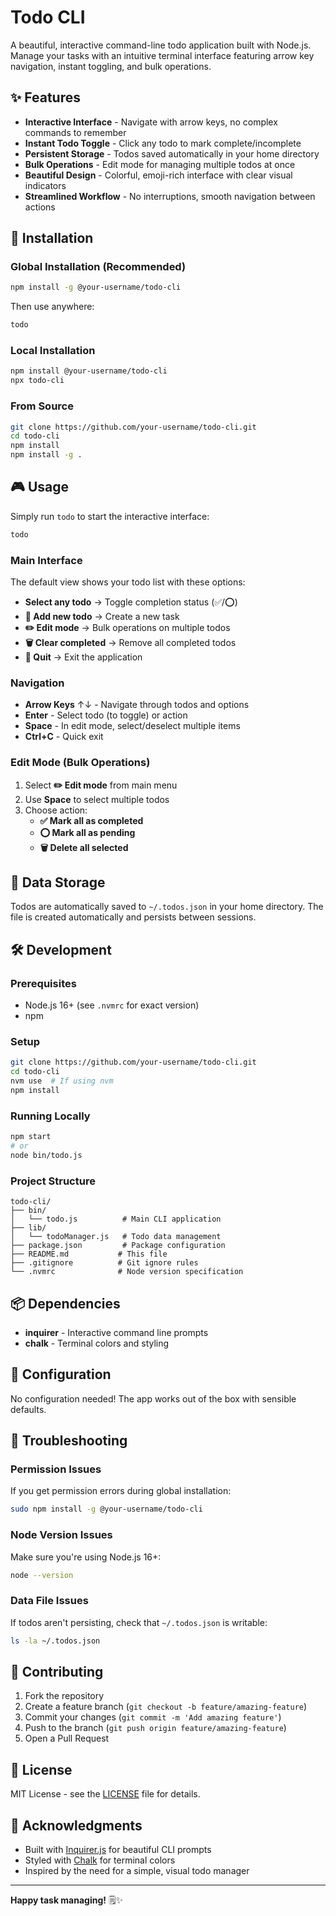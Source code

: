 # Todo CLI

A beautiful, interactive command-line todo application built with Node.js. Manage your tasks with an intuitive terminal interface featuring arrow key navigation, instant toggling, and bulk operations.

## ✨ Features

- **Interactive Interface** - Navigate with arrow keys, no complex commands to remember
- **Instant Todo Toggle** - Click any todo to mark complete/incomplete
- **Persistent Storage** - Todos saved automatically in your home directory
- **Bulk Operations** - Edit mode for managing multiple todos at once
- **Beautiful Design** - Colorful, emoji-rich interface with clear visual indicators
- **Streamlined Workflow** - No interruptions, smooth navigation between actions

## 🚀 Installation

### Global Installation (Recommended)

```bash
npm install -g @your-username/todo-cli
```

Then use anywhere:
```bash
todo
```

### Local Installation

```bash
npm install @your-username/todo-cli
npx todo-cli
```

### From Source

```bash
git clone https://github.com/your-username/todo-cli.git
cd todo-cli
npm install
npm install -g .
```

## 🎮 Usage

Simply run `todo` to start the interactive interface:

```bash
todo
```

### Main Interface

The default view shows your todo list with these options:

- **Select any todo** → Toggle completion status (✅/⭕)
- **📝 Add new todo** → Create a new task
- **✏️ Edit mode** → Bulk operations on multiple todos
- **🗑️ Clear completed** → Remove all completed todos
- **🚪 Quit** → Exit the application

### Navigation

- **Arrow Keys** ↑↓ - Navigate through todos and options
- **Enter** - Select todo (to toggle) or action
- **Space** - In edit mode, select/deselect multiple items
- **Ctrl+C** - Quick exit

### Edit Mode (Bulk Operations)

1. Select **✏️ Edit mode** from main menu
2. Use **Space** to select multiple todos
3. Choose action:
   - **✅ Mark all as completed**
   - **⭕ Mark all as pending** 
   - **🗑️ Delete all selected**

## 📁 Data Storage

Todos are automatically saved to `~/.todos.json` in your home directory. The file is created automatically and persists between sessions.

## 🛠️ Development

### Prerequisites

- Node.js 16+ (see `.nvmrc` for exact version)
- npm

### Setup

```bash
git clone https://github.com/your-username/todo-cli.git
cd todo-cli
nvm use  # If using nvm
npm install
```

### Running Locally

```bash
npm start
# or
node bin/todo.js
```

### Project Structure

```
todo-cli/
├── bin/
│   └── todo.js          # Main CLI application
├── lib/
│   └── todoManager.js   # Todo data management
├── package.json         # Package configuration
├── README.md           # This file
├── .gitignore          # Git ignore rules
└── .nvmrc              # Node version specification
```

## 📦 Dependencies

- **inquirer** - Interactive command line prompts
- **chalk** - Terminal colors and styling

## 🔧 Configuration

No configuration needed! The app works out of the box with sensible defaults.

## 🐛 Troubleshooting

### Permission Issues
If you get permission errors during global installation:
```bash
sudo npm install -g @your-username/todo-cli
```

### Node Version Issues
Make sure you're using Node.js 16+:
```bash
node --version
```

### Data File Issues
If todos aren't persisting, check that `~/.todos.json` is writable:
```bash
ls -la ~/.todos.json
```

## 🤝 Contributing

1. Fork the repository
2. Create a feature branch (`git checkout -b feature/amazing-feature`)
3. Commit your changes (`git commit -m 'Add amazing feature'`)
4. Push to the branch (`git push origin feature/amazing-feature`)
5. Open a Pull Request

## 📝 License

MIT License - see the [LICENSE](LICENSE) file for details.

## 🙏 Acknowledgments

- Built with [Inquirer.js](https://github.com/SBoudrias/Inquirer.js) for beautiful CLI prompts
- Styled with [Chalk](https://github.com/chalk/chalk) for terminal colors
- Inspired by the need for a simple, visual todo manager

---

**Happy task managing!** 🗒️✨